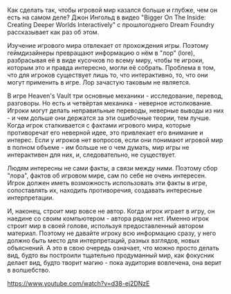 Как сделать так, чтобы игровой мир казался больше и глубже, чем он есть на самом деле? Джон Ингольд в видео "Bigger On The Inside: Creating Deeper Worlds Interactively" с прошлогоднего Dream Foundry рассказывает как раз об этом. 

Изучение игрового мира отвлекает от прохождения игры. Поэтому геймдизайнеры превращают информацию о нём в "лор" (lore), разбрасывая её в виде кусочков по всему миру, чтобы те игроки, которым это и правда интересно, могли её собрать. 
Проблема в том, что для игроков существует лишь то, что интерактивно, то, что они могут применить в игре. Лор зачастую таковым не является.

В игре Heaven's Vault три основные механики - исследование, перевод, разговоры. Но есть и четвёртая механика - неверное истолкование. Игроки могут делать неправильные переводы, неверные выводы из них - и чем дольше они держатся за эти ошибочные теории, тем лучше. Когда игрок сталкивается с фактами игрового мира, которые противоречат его неверной идее, это привлекает его внимание и интерес. Если у игроков нет вопросов, если они понимают игровой мир в полном объеме - им больше не о чем думать, мир игры не интерактивен для них, и, следовательно, не существует.

Людям интересны не сами факты, а связи между ними. Поэтому сбор "лора", фактов об игровом мире, сам по себе не очень интересен. Игрок должен иметь возможность использовать эти факты в игре, сопоставлять их, находить противоречия, создавать интересные интерпретации.

И, наконец, строит мир вовсе не автор. Когда игрок играет в игру, он наедине со своим компьютером - автора рядом нет. Именно игрок строит мир в своей голове, используя предоставленный автором материал. Поэтому не давайте игроку всю информацию сразу, у него должно быть место для интерпретаций, разных взглядов, новых объяснений. А это в свою очередь означает, что можно просто делать вид, будто вы построили тщательно продуманный мир, как фокусник делает вид, будто творит магию - пока аудитория вовлечена, она верит в волшебство.

https://www.youtube.com/watch?v=d38-ej2DNzE